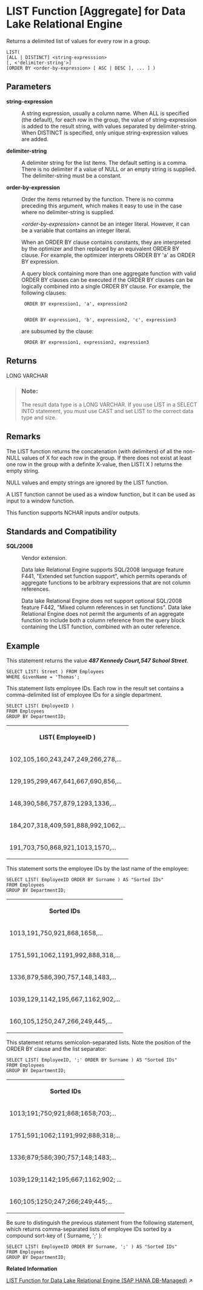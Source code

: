 <!-- loioa2984e5584f21015bddde2495874815d -->

# LIST Function \[Aggregate\] for Data Lake Relational Engine

Returns a delimited list of values for every row in a group.



```
LIST(
[ALL | DISTINCT] <string-expresssion>
[, <'delimiter-string'>]
[ORDER BY <order-by-expression> [ ASC | DESC ], ... ] )
```



<a name="loioa2984e5584f21015bddde2495874815d__LIST_parm1"/>

## Parameters


<dl>
<dt><b>

string-expression

</b></dt>
<dd>

A string expression, usually a column name. When ALL is specified \(the default\), for each row in the group, the value of string-expression is added to the result string, with values separated by delimiter-string. When DISTINCT is specified, only unique string-expression values are added.



</dd><dt><b>

delimiter-string

</b></dt>
<dd>

A delimiter string for the list items. The default setting is a comma. There is no delimiter if a value of NULL or an empty string is supplied. The delimiter-string must be a constant.



</dd><dt><b>

order-by-expression

</b></dt>
<dd>

Order the items returned by the function. There is no comma preceding this argument, which makes it easy to use in the case where no delimiter-string is supplied.

*<order-by-expression\>* cannot be an integer literal. However, it can be a variable that contains an integer literal.

When an ORDER BY clause contains constants, they are interpreted by the optimizer and then replaced by an equivalent ORDER BY clause. For example, the optimizer interprets ORDER BY 'a' as ORDER BY expression.

A query block containing more than one aggregate function with valid ORDER BY clauses can be executed if the ORDER BY clauses can be logically combined into a single ORDER BY clause. For example, the following clauses:

```
 ORDER BY expression1, 'a', expression2 
```

```

 ORDER BY expression1, 'b', expression2, 'c', expression3 
```

are subsumed by the clause:

```
 ORDER BY expression1, expression2, expression3 
```



</dd>
</dl>



<a name="loioa2984e5584f21015bddde2495874815d__LIST_returns1"/>

## Returns

LONG VARCHAR

> ### Note:  
> The result data type is a LONG VARCHAR. If you use LIST in a SELECT INTO statement, you must use CAST and set LIST to the correct data type and size.



<a name="loioa2984e5584f21015bddde2495874815d__LIST_remarks1"/>

## Remarks

The LIST function returns the concatenation \(with delimiters\) of all the non-NULL values of X for each row in the group. If there does not exist at least one row in the group with a definite X-value, then LIST\( X \) returns the empty string.

NULL values and empty strings are ignored by the LIST function.

A LIST function cannot be used as a window function, but it can be used as input to a window function.

This function supports NCHAR inputs and/or outputs.



<a name="loioa2984e5584f21015bddde2495874815d__LIST_standards1"/>

## Standards and Compatibility


<dl>
<dt><b>

SQL/2008

</b></dt>
<dd>

Vendor extension.

Data lake Relational Engine supports SQL/2008 language feature F441, "Extended set function support", which permits operands of aggregate functions to be arbitrary expressions that are not column references.

Data lake Relational Engine does not support optional SQL/2008 feature F442, "Mixed column references in set functions". Data lake Relational Engine does not permit the arguments of an aggregate function to include both a column reference from the query block containing the LIST function, combined with an outer reference.



</dd>
</dl>



<a name="loioa2984e5584f21015bddde2495874815d__LIST_examples1"/>

## Example

This statement returns the value ***487 Kennedy Court,547 School Street***.

```
SELECT LIST( Street ) FROM Employees
WHERE GivenName = 'Thomas'; 
```

This statement lists employee IDs. Each row in the result set contains a comma-delimited list of employee IDs for a single department.

```
SELECT LIST( EmployeeID )
FROM Employees
GROUP BY DepartmentID; 
```


<table>
<tr>
<th valign="top">

LIST\( EmployeeID \)



</th>
</tr>
<tr>
<td valign="top">

102,105,160,243,247,249,266,278,...



</td>
</tr>
<tr>
<td valign="top">

129,195,299,467,641,667,690,856,...



</td>
</tr>
<tr>
<td valign="top">

148,390,586,757,879,1293,1336,...



</td>
</tr>
<tr>
<td valign="top">

184,207,318,409,591,888,992,1062,...



</td>
</tr>
<tr>
<td valign="top">

191,703,750,868,921,1013,1570,...



</td>
</tr>
</table>

This statement sorts the employee IDs by the last name of the employee:

```
SELECT LIST( EmployeeID ORDER BY Surname ) AS "Sorted IDs"
FROM Employees
GROUP BY DepartmentID; 
```


<table>
<tr>
<th valign="top">

Sorted IDs



</th>
</tr>
<tr>
<td valign="top">

1013,191,750,921,868,1658,...



</td>
</tr>
<tr>
<td valign="top">

1751,591,1062,1191,992,888,318,...



</td>
</tr>
<tr>
<td valign="top">

1336,879,586,390,757,148,1483,...



</td>
</tr>
<tr>
<td valign="top">

1039,129,1142,195,667,1162,902,...



</td>
</tr>
<tr>
<td valign="top">

160,105,1250,247,266,249,445,...



</td>
</tr>
</table>

This statement returns semicolon-separated lists. Note the position of the ORDER BY clause and the list separator:

```
SELECT LIST( EmployeeID, ';' ORDER BY Surname ) AS "Sorted IDs"
FROM Employees
GROUP BY DepartmentID; 
```


<table>
<tr>
<th valign="top">

Sorted IDs



</th>
</tr>
<tr>
<td valign="top">

1013;191;750;921;868;1658;703;...



</td>
</tr>
<tr>
<td valign="top">

1751;591;1062;1191;992;888;318;...



</td>
</tr>
<tr>
<td valign="top">

1336;879;586;390;757;148;1483;...



</td>
</tr>
<tr>
<td valign="top">

1039;129;1142;195;667;1162;902; ...



</td>
</tr>
<tr>
<td valign="top">

160;105;1250;247;266;249;445;...



</td>
</tr>
</table>

Be sure to distinguish the previous statement from the following statement, which returns comma-separated lists of employee IDs sorted by a compound sort-key of \( Surname, ';' \):

```
SELECT LIST( EmployeeID ORDER BY Surname, ';' ) AS "Sorted IDs"
FROM Employees
GROUP BY DepartmentID; 
```

**Related Information**  


[LIST Function for Data Lake Relational Engine (SAP HANA DB-Managed)](https://help.sap.com/viewer/a898e08b84f21015969fa437e89860c8/2023_2_QRC/en-US/7b4801a3a3a64799b52b9ace7257dfd9.html "Returns a delimited list of values for every row in a group.") :arrow_upper_right:

